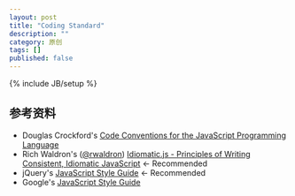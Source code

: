 ```yaml
---
layout: post
title: "Coding Standard"
description: ""
category: 原创
tags: []
published: false
---
```

{% include JB/setup %}

## 参考资料
* Douglas Crockford's [Code Conventions for the JavaScript Programming Language](http://javascript.crockford.com/code.html)
* Rich Waldron's ([@rwaldron](http://twitter.com/rwaldron)) [Idiomatic.js - Principles of Writing Consistent, Idiomatic JavaScript](https://github.com/rwldrn/idiomatic.js) ← Recommended
* jQuery's [JavaScript Style Guide](http://contribute.jquery.org/style-guide/js/?rdfrom=http%3A%2F%2Fdocs.jquery.com%2Fmw%2Findex.php%3Ftitle%3DJQuery_Core_Style_Guidelines%26redirect%3Dno) ← Recommended
* Google's [JavaScript Style Guide](http://google-styleguide.googlecode.com/svn/trunk/javascriptguide.xml)